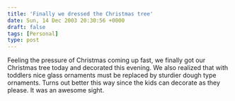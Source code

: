```yaml
---
title: 'Finally we dressed the Christmas tree'
date: Sun, 14 Dec 2003 20:30:56 +0000
draft: false
tags: [Personal]
type: post
---
```


Feeling the pressure of Christmas coming up fast, we finally got our Christmas tree today and decorated this evening. We also realized that with toddlers nice glass ornaments must be replaced by sturdier dough type ornaments. Turns out better this way since the kids can decorate as they please. It was an awesome sight.